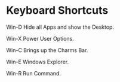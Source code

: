# Keyboard Shortcuts

Win-D
    Hide all Apps and show the Desktop.

Win-X
    Power User Options.

Win-C
    Brings up the Charms Bar.

Win-E
    Windows Explorer.

Win-R
    Run Command.